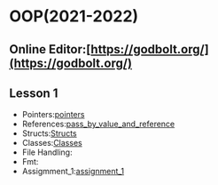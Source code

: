 # OOP(2021-2022)

**Online Editor**:[https://godbolt.org/](https://godbolt.org/)
---

## Lesson 1
* Pointers:[pointers](Lesson_1/Pointers)
* References:[pass_by_value_and_reference](Lesson_1/Value_Reference_pass)
* Structs:[Structs](Lesson_1/Structs) 
* Classes:[Classes](Lesson_1/Classes)
* File Handling:[]() 
* Fmt:[]()
* Assigmment_1:[assignment_1](Assignment_1)
